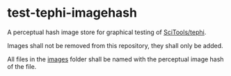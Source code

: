 # test-tephi-imagehash

A perceptual hash image store for graphical testing of [SciTools/tephi](https://github.com/SciTools/tephi).

Images shall not be removed from this repository, they shall only be added.

All files in the [images](https://github.com/Scitools/test-tephi-imagehash/images) folder shall be named with the perceptual image hash of the file.
